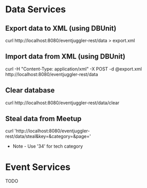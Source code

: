Data Services
=============

Export data to XML (using DBUnit)
---------------------------------

curl http://localhost:8080/eventjuggler-rest/data > export.xml


Import data from XML (using DBUnit)
-----------------------------------

curl -H "Content-Type: application/xml" -X POST -d @export.xml http://localhost:8080/eventjuggler-rest/data


Clear database
--------------

curl http://localhost:8080/eventjuggler-rest/data/clear


Steal data from Meetup
----------------------

curl 'http://localhost:8080/eventjuggler-rest/data/steal&key=<meetup api key>&category=<category>&page=<number of events to steal>'

* Note - Use '34' for tech category


Event Services
=============

TODO
